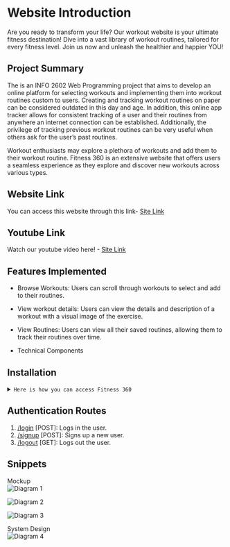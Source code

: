 # Website Introduction

Are you ready to transform your life? Our workout website is your ultimate fitness destination!
Dive into a vast library of workout routines, tailored for every fitness level.
Join us now and unleash the healthier and happier YOU!

## Project Summary

The is an INFO 2602 Web Programming project that aims to develop an online platform for selecting workouts and implementing them into workout routines custom to users. Creating and tracking workout routines on paper can be considered outdated in this day and age. In addition, this online app tracker allows for consistent tracking of a user and their routines from anywhere an internet connection can be established. Additionally, the privilege of tracking previous workout routines can be very useful when others ask for the user’s past routines. 

Workout enthusiasts may explore a plethora of workouts and add them to their workout routine. Fitness 360 is an extensive website that offers users a seamless experience as they explore and discover new workouts across various types.

## Website Link

You can access this website through this link- [Site Link](https://eliteemployees.onrender.com/)

## Youtube Link

Watch our youtube video here! - [Site Link](https://youtu.be/frRdHZ-_yVk)

## Features Implemented

- Browse Workouts: Users can scroll through workouts to select and add to their routines.

- View workout details: Users can view the details and description of a workout with a visual image of the exercise.

- View Routines: Users can view all their saved routines, allowing them to track their routines over time.

- Technical Components


## Installation 

<details>
<summary>
  <code>Here is how you can access Fitness 360</code>
</summary>

- [Site Link](https://eliteemployees.onrender.com/)

- [Repository Link](https://github.com/jonsnation/INFO2602WORKOUTPROJECT/tree/main)

<code>Install Flask and dependencies: </code>

Run the following command to install the required dependencies:

```sh
pip install -r requirements.txt
```

Initialize the app:

```sh
flask init
```

Run the app:

```sh
flask run
```

</details>

## Authentication Routes

1. <u>/login</u> [POST]: Logs in the user.
2. <u>/signup</u> [POST]: Signs up a new user.
3. <u>/logout</u> [GET]: Logs out the user.

## Snippets 

Mockup<br/>
![Diagram 1](https://imgur.com/a/lTg1pOY.jpg)

![Diagram 2](https://imgur.com/a/PpaMDc5.jpg)

![Diagram 3](https://imgur.com/a/cKNp5Kx.jpg)

System Design<br/>
![Diagram 4](https://imgur.com/a/qsv7Vrf.jpg)

